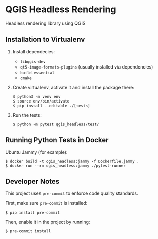 # QGIS Headless Rendering

Headless rendering library using QGIS

## Installation to Virtualenv

1. Install dependecies:

   * `libqgis-dev`
   * `qt5-image-formats-plugins` (usually installed via dependencies)
   * `build-essential`
   * `cmake`

2. Create virtualenv, activate it and install the package there:

    ```
    $ python3 -m venv env
    $ source env/bin/activate
    $ pip install --editable ./[tests]
    ```

3. Run the tests:

    ```
    $ python -m pytest qgis_headless/test/
    ```

## Running Python Tests in Docker

Ubuntu Jammy (for example):

``` shell
$ docker build -t qgis_headless:jammy -f Dockerfile.jammy .
$ docker run --rm qgis_headless:jammy ./pytest-runner
```

## Developer Notes

This project uses `pre-commit` to enforce code quality standards.

First, make sure `pre-commit` is installed:

```shell
$ pip install pre-commit
```

Then, enable it in the project by running:

``` shell
$ pre-commit install
```
